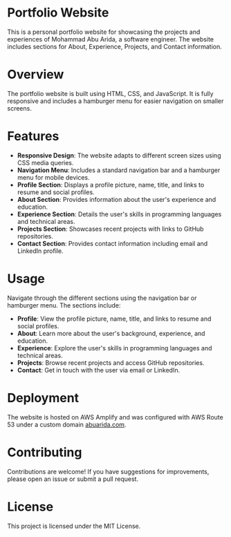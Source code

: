 # Portfolio Website

This is a personal portfolio website for showcasing the projects and experiences of Mohammad Abu Arida, a software engineer. The website includes sections for About, Experience, Projects, and Contact information.

# Overview

The portfolio website is built using HTML, CSS, and JavaScript. It is fully responsive and includes a hamburger menu for easier navigation on smaller screens.

# Features

- **Responsive Design**: The website adapts to different screen sizes using CSS media queries.
- **Navigation Menu**: Includes a standard navigation bar and a hamburger menu for mobile devices.
- **Profile Section**: Displays a profile picture, name, title, and links to resume and social profiles.
- **About Section**: Provides information about the user's experience and education.
- **Experience Section**: Details the user's skills in programming languages and technical areas.
- **Projects Section**: Showcases recent projects with links to GitHub repositories.
- **Contact Section**: Provides contact information including email and LinkedIn profile.

# Usage

Navigate through the different sections using the navigation bar or hamburger menu. The sections include:

- **Profile**: View the profile picture, name, title, and links to resume and social profiles.
- **About**: Learn more about the user's background, experience, and education.
- **Experience**: Explore the user's skills in programming languages and technical areas.
- **Projects**: Browse recent projects and access GitHub repositories.
- **Contact**: Get in touch with the user via email or LinkedIn.

# Deployment

The website is hosted on AWS Amplify and was configured with AWS Route 53 under a custom domain [abuarida.com](https://www.abuarida.com/).

# Contributing

Contributions are welcome! If you have suggestions for improvements, please open an issue or submit a pull request.

# License

This project is licensed under the MIT License.



